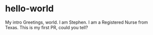 # hello-world
My intro
Greetings, world.  I am Stephen.
I am a Registered Nurse from Texas.
This is my first PR, could you tell?

